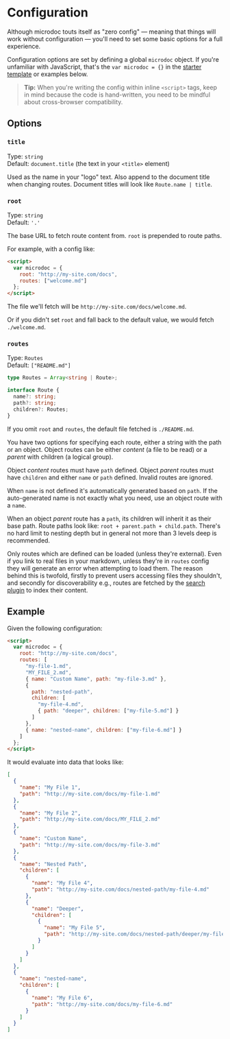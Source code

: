 # Configuration

Although microdoc touts itself as "zero config" — meaning that things will work without configuration — you'll need to set some basic options for a full experience.

Configuration options are set by defining a global `microdoc` object. If you're unfamiliar with JavaScript, that's the `var microdoc = {}` in the [starter template](getting-started.md#starter-template) or examples below.

> **Tip:** When you're writing the config within inline `<script>` tags, keep in mind because the code is hand-written, you need to be mindful about cross-browser compatibility.

## Options

### `title`

Type: `string`  
Default: `document.title` (the text in your `<title>` element)

Used as the name in your "logo" text. Also append to the document title when changing routes. Document titles will look like `Route.name | title`.

### `root`

Type: `string`  
Default: `'.'`

The base URL to fetch route content from. `root` is prepended to route paths.

For example, with a config like:

```html
<script>
  var microdoc = {
    root: "http://my-site.com/docs",
    routes: ["welcome.md"]
  };
</script>
```

The file we'll fetch will be `http://my-site.com/docs/welcome.md`.

Or if you didn't set `root` and fall back to the default value, we would fetch `./welcome.md`.

### `routes`

Type: `Routes`  
Default: `["README.md"]`

```ts
type Routes = Array<string | Route>;

interface Route {
  name?: string;
  path?: string;
  children?: Routes;
}
```

If you omit `root` and `routes`, the default file fetched is `./README.md`.

You have two options for specifying each route, either a string with the path or an object. Object routes can be either _content_ (a file to be read) or a _parent_ with children (a logical group).

Object _content_ routes must have `path` defined. Object _parent_ routes must have `children` and either `name` or `path` defined. Invalid routes are ignored.

When `name` is not defined it's automatically generated based on `path`. If the auto-generated name is not exactly what you need, use an object route with a `name`.

When an object _parent_ route has a `path`, its children will inherit it as their base path. Route paths look like: `root + parent.path + child.path`. There's no hard limit to nesting depth but in general not more than 3 levels deep is recommended.

Only routes which are defined can be loaded (unless they're external). Even if you link to real files in your markdown, unless they're in `routes` config they will generate an error when attempting to load them. The reason behind this is twofold, firstly to prevent users accessing files they shouldn't, and secondly for discoverability e.g., routes are fetched by the [search plugin](plugins/search.md) to index their content.

## Example

Given the following configuration:

```html
<script>
  var microdoc = {
    root: "http://my-site.com/docs",
    routes: [
      "my-file-1.md",
      "MY_FILE_2.md",
      { name: "Custom Name", path: "my-file-3.md" },
      {
        path: "nested-path",
        children: [
          "my-file-4.md",
          { path: "deeper", children: ["my-file-5.md"] }
        ]
      },
      { name: "nested-name", children: ["my-file-6.md"] }
    ]
  };
</script>
```

It would evaluate into data that looks like:

```json
[
  {
    "name": "My File 1",
    "path": "http://my-site.com/docs/my-file-1.md"
  },
  {
    "name": "My File 2",
    "path": "http://my-site.com/docs/MY_FILE_2.md"
  },
  {
    "name": "Custom Name",
    "path": "http://my-site.com/docs/my-file-3.md"
  },
  {
    "name": "Nested Path",
    "children": [
      {
        "name": "My File 4",
        "path": "http://my-site.com/docs/nested-path/my-file-4.md"
      },
      {
        "name": "Deeper",
        "children": [
          {
            "name": "My File 5",
            "path": "http://my-site.com/docs/nested-path/deeper/my-file-5.md"
          }
        ]
      }
    ]
  },
  {
    "name": "nested-name",
    "children": [
      {
        "name": "My File 6",
        "path": "http://my-site.com/docs/my-file-6.md"
      }
    ]
  }
]
```
